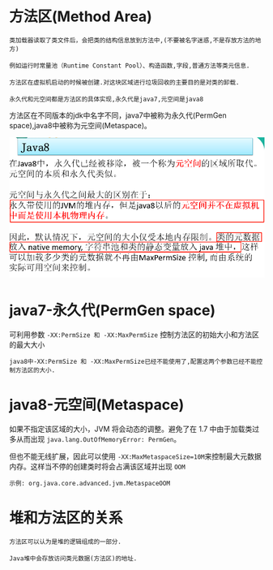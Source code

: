 # 方法区(Method Area)

    类加载器读取了类文件后，会把类的结构信息放到方法中,(不要被名字迷惑,不是存放方法的地方)
    
    例如运行时常量池（Runtime Constant Pool）、构造函数,字段,普通方法等类元信息.
    
    方法区在虚拟机启动的时候被创建.对这块区域进行垃圾回收的主要目的是对类的卸载.
    
    永久代和元空间都是方法区的具体实现,永久代是java7,元空间是java8
    
方法区在不同版本的jdk中名字不同，java7中被称为永久代(PermGen space),java8中被称为元空间(Metaspace)。

![](../pics/java8-元空间.png)

# java7-永久代(PermGen space)

可利用参数 `-XX:PermSize 和 -XX:MaxPermSize` 控制方法区的初始大小和方法区的最大大小

    java8中-XX:PermSize 和 -XX:MaxPermSize已经不能使用了,配置这两个参数已经不能控制方法区的大小.

# java8-元空间(Metaspace)

如果不指定该区域的大小，JVM 将会动态的调整。避免了在 1.7 中由于加载类过多从而出现 `java.lang.OutOfMemoryError: PermGen`。

但也不能无线扩展，因此可以使用 `-XX:MaxMetaspaceSize=10M`来控制最大元数据内存。这样当不停的创建类时将会占满该区域并出现 `OOM`

    示例: org.java.core.advanced.jvm.MetaspaceOOM

# 堆和方法区的关系

    方法区可以认为是堆的逻辑组成的一部分.
    
    Java堆中会存放访问类元数据(方法区)的地址.